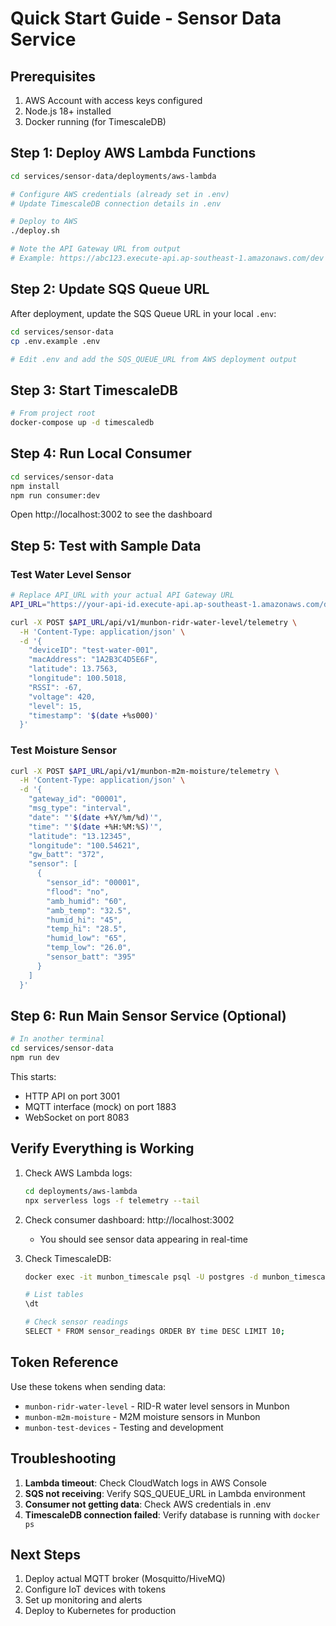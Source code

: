 # Quick Start Guide - Sensor Data Service

## Prerequisites

1. AWS Account with access keys configured
2. Node.js 18+ installed
3. Docker running (for TimescaleDB)

## Step 1: Deploy AWS Lambda Functions

```bash
cd services/sensor-data/deployments/aws-lambda

# Configure AWS credentials (already set in .env)
# Update TimescaleDB connection details in .env

# Deploy to AWS
./deploy.sh

# Note the API Gateway URL from output
# Example: https://abc123.execute-api.ap-southeast-1.amazonaws.com/dev
```

## Step 2: Update SQS Queue URL

After deployment, update the SQS Queue URL in your local `.env`:

```bash
cd services/sensor-data
cp .env.example .env

# Edit .env and add the SQS_QUEUE_URL from AWS deployment output
```

## Step 3: Start TimescaleDB

```bash
# From project root
docker-compose up -d timescaledb
```

## Step 4: Run Local Consumer

```bash
cd services/sensor-data
npm install
npm run consumer:dev
```

Open http://localhost:3002 to see the dashboard

## Step 5: Test with Sample Data

### Test Water Level Sensor

```bash
# Replace API_URL with your actual API Gateway URL
API_URL="https://your-api-id.execute-api.ap-southeast-1.amazonaws.com/dev"

curl -X POST $API_URL/api/v1/munbon-ridr-water-level/telemetry \
  -H 'Content-Type: application/json' \
  -d '{
    "deviceID": "test-water-001",
    "macAddress": "1A2B3C4D5E6F",
    "latitude": 13.7563,
    "longitude": 100.5018,
    "RSSI": -67,
    "voltage": 420,
    "level": 15,
    "timestamp": '$(date +%s000)'
  }'
```

### Test Moisture Sensor

```bash
curl -X POST $API_URL/api/v1/munbon-m2m-moisture/telemetry \
  -H 'Content-Type: application/json' \
  -d '{
    "gateway_id": "00001",
    "msg_type": "interval",
    "date": "'$(date +%Y/%m/%d)'",
    "time": "'$(date +%H:%M:%S)'",
    "latitude": "13.12345",
    "longitude": "100.54621",
    "gw_batt": "372",
    "sensor": [
      {
        "sensor_id": "00001",
        "flood": "no",
        "amb_humid": "60",
        "amb_temp": "32.5",
        "humid_hi": "45",
        "temp_hi": "28.5",
        "humid_low": "65",
        "temp_low": "26.0",
        "sensor_batt": "395"
      }
    ]
  }'
```

## Step 6: Run Main Sensor Service (Optional)

```bash
# In another terminal
cd services/sensor-data
npm run dev
```

This starts:
- HTTP API on port 3001
- MQTT interface (mock) on port 1883
- WebSocket on port 8083

## Verify Everything is Working

1. Check AWS Lambda logs:
   ```bash
   cd deployments/aws-lambda
   npx serverless logs -f telemetry --tail
   ```

2. Check consumer dashboard: http://localhost:3002
   - You should see sensor data appearing in real-time

3. Check TimescaleDB:
   ```bash
   docker exec -it munbon_timescale psql -U postgres -d munbon_timescale
   
   # List tables
   \dt
   
   # Check sensor readings
   SELECT * FROM sensor_readings ORDER BY time DESC LIMIT 10;
   ```

## Token Reference

Use these tokens when sending data:

- `munbon-ridr-water-level` - RID-R water level sensors in Munbon
- `munbon-m2m-moisture` - M2M moisture sensors in Munbon
- `munbon-test-devices` - Testing and development

## Troubleshooting

1. **Lambda timeout**: Check CloudWatch logs in AWS Console
2. **SQS not receiving**: Verify SQS_QUEUE_URL in Lambda environment
3. **Consumer not getting data**: Check AWS credentials in .env
4. **TimescaleDB connection failed**: Verify database is running with `docker ps`

## Next Steps

1. Deploy actual MQTT broker (Mosquitto/HiveMQ)
2. Configure IoT devices with tokens
3. Set up monitoring and alerts
4. Deploy to Kubernetes for production